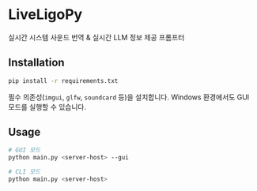 # LiveLigoPy
실시간 시스템 사운드 번역 & 실시간 LLM 정보 제공 프롬프터

## Installation

```bash
pip install -r requirements.txt
```

필수 의존성(`imgui`, `glfw`, `soundcard` 등)을 설치합니다. Windows 환경에서도 GUI 모드를 실행할 수 있습니다.

## Usage

```bash
# GUI 모드
python main.py <server-host> --gui

# CLI 모드
python main.py <server-host>
```
